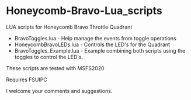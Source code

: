 # Honeycomb-Bravo-Lua_scripts
LUA scripts for Honeycomb Bravo Throttle Quadrant

- BravoToggles.lua - Help manage the events from toggle operations
- HoneycombBravoLEDs.lua - Controls the LED's for the Quadrant
- BravoToggles_Example.lua - Example combining both scripts using the toggles to control the LED's.

These scripts are tested with MSFS2020

Requires FSUIPC

I welcome your comments and suggestions.
